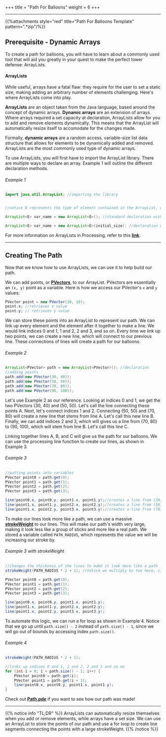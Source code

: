 +++
title = "Path For Balloons"
weight = 6
+++

---
{{%attachments style="red" title="Path For Balloons Template" pattern=".*zip"/%}}

## Prerequisite - Dynamic Arrays

To create a path for balloons, you will have to learn about a commonly used tool that will aid you greatly in your quest to make the perfect tower defense: ArrayLists.

#### ArrayLists

While useful, arrays have a fatal flaw: they require for the user to set a static size, making adding an arbitrary number of elements challenging. Here's where ArrayLists come into play.

**ArrayLists** are an object taken from the Java language, based around the concept of dynamic arrays. **Dynamic arrays** are an extension of arrays. Where arrays required a set capacity at declaration, ArrayLists allow for you to add and remove elements dynamically. This means that the ArrayList will automatically resize itself to accomodate for the changes made. 

Formally, **dynamic arrays** are a random access, variable-size list data structure that allows for elements to be dynamically added and removed. ArrayLists are the most commonly used type of dynamic arrays. 

To use ArrayLists, you will first have to import the ArrayList library. There are multiple ways to declare an array. Example 1 will outline the different declaration methods.

###### Example 1
```Java
import java.util.ArrayList; //importing the library


//notice E represents the type of element contained in the ArrayList, e.g. int, bool, string, PVector

ArrayList<E> var_name = new ArrayList<E>(); //standard declaration with datatype E

ArrayList<E> var_name = new ArrayList<E>(initial_size): //declaration with size
```

For more information on ArrayLists in Processing, refer to this **[link](https://processing.org/reference/ArrayList.html)**.

***

## Creating The Path

Now that we know how to use ArrayLists, we can use it to help build our path. 

We can add points, or **[PVectors](https://processing.org/reference/PVector.html)**, to our ArrayList. PVectors are essentially an `(x, y)` point as a variable. Here is how we access our PVector's `x` and `y` values:

```Java
PVector point = new PVector(20, 10);
point.x; //retrieves x value
point.y; // retrieves y value
```

We can store these points into an ArrayList to represent our path. We can link up every element and the element after it together to make a line. We would link indices 0 and 1, 1 and 2, 2 and 3, and so on. Every time we link up two points, we can create a new line, which will connect to our previous line. These connections of lines will create a path for our balloons.

###### Example 2
```Java
ArrayList<PVector> path = new ArrayList<PVector>(); //declaration
//adding points
path.add(new PVector(30, 40));
path.add(new PVector(50, 50));
path.add(new PVector(70, 80));
path.add(new PVector(90, 100));
```

Let's use Example 2 as our reference. Looking at indices 0 and 1, we get the two PVectors (30, 40) and (50, 50). Let's call the line connecting these points A. Next, let's connect indices 1 and 2. Connecting (50, 50) and (70, 80) will create a new line that stems from line A. Let's call this new line B. Finally, we can add indices 2 and 3, which will gives us a line from (70, 80) to (90, 100), which will stem from line B. Let's call this line C. 

Linking together lines A, B, and C will give us the path for our balloons. We can use the processing line function to create our lines, as shown in Example 3.

###### Example 3
```Java
//putting points into variables
PVector point0 = path.get(0);
PVector point1 = path.get(1);
PVector point2 = path.get(2);
PVector point3 = path.get(3);

line(point0.x, point0.y, point1.x, point1.y);//creates a line from (30, 40) to (50, 50)
line(point1.x, point1.y, point2.x, point2.y);//creates a line from (50, 50) to (70, 80)
line(point1.x, point2.y, point3.x, point3.y);//creates a line from (70, 80) to (90, 100)
```

To make our lines look more like a path, we can use a massive **[strokeWeight](https://processing.org/reference/strokeWeight_.html)** to our lines. This will make our path's width very large, making it look less like a group of sticks and more like a real path. We stored a variable called `PATH_RADIUS`, which represents the value we will be increasing our stroke by.

###### Example 3 with strokeWeight
```Java
//changes the thickness of the lines to make it look more like a path
strokeWeight(PATH_RADIUS * 2 + 1); //notice we multiply by two here, since strokeWeight measures the width or diameter he one at the end represents the middle line, surrounded by the two PATH_RADIUS blocks.

PVector point0 = path.get(0);
PVector point1 = path.get(1);
PVector point2 = path.get(2);
PVector point3 = path.get(3);

line(point0.x, point0.y, point1.x, point1.y);
line(point1.x, point1.y, point2.x, point2.y);
line(point1.x, point2.y, point3.x, point3.y);
```

To automate this logic, we can run a for loop as shown in Example 4. Notice that we go up until `path.size() - 2` instead of `path.size() - 1`, since we will go out of bounds by accessing index `path.size()`.

###### Example 4
```Java
strokeWeight(PATH_RADIUS * 2 + 1); 

//links up indices 0 and 1, 1 and 2, 2 and 3 and so on
for (int i = 0; i < path.size() - 1; i++) {
    PVector point0 = path.get(i);
    PVector point1 = path.get(i + 1);
    line(point0.x, point0.y, point1.x, point1.y);
}
```

Check out **[Path.pde](https://github.com/mcpt/game-dev/blob/main/PartOne/Path.pde)** if you want to see how our path was made!

***

{{% notice info "TL;DR" %}}
ArrayLists can automatically resize themselves when you add or remove elements, while arrays have a set size. We can use an ArrayList to store the points of our path and use a for loop to create line segments connecting the points with a large strokeWeight.
{{% /notice %}}




